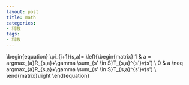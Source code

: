 ```yaml
---
layout: post
title: math
categories:
- 科教
tags:
- 科教
---
```



\begin{equation}
 \pi_{i+1}(s,a)=
\left{\begin{matrix}
 1  & a = argmax_{a}R_{s,a}+\gamma \sum_{s' \in S}T_{s,a}^{s'}v(s') \\ 
 0  & a \neq argmax_{a}R_{s,a}+\gamma \sum_{s' \in S}T_{s,a}^{s'}v(s') \\
\end{matrix}\right 
\end{equation}


